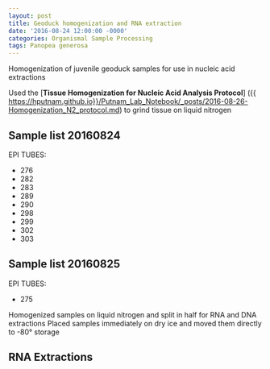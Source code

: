 ```yaml
---
layout: post
title: Geoduck homogenization and RNA extraction
date: '2016-08-24 12:00:00 -0000'
categories: Organismal Sample Processing
tags: Panopea generosa
---
```


Homogenization of juvenile geoduck samples for use in nucleic acid extractions


Used the [**Tissue Homogenization for Nucleic Acid Analysis Protocol**] ({{ https://hputnam.github.io}}/Putnam_Lab_Notebook/_posts/2016-08-26-Homogenization_N2_protocol.md) to grind tissue on liquid nitrogen

## Sample list 20160824
EPI TUBES: 
  * 276 
  * 282
  * 283
  * 289
  * 290
  * 298
  * 299
  * 302
  * 303
   
## Sample list 20160825
EPI TUBES: 
  * 275 

Homogenized samples on liquid nitrogen and split in half for RNA and DNA extractions
Placed samples immediately on dry ice and moved them directly to -80° storage 

## RNA Extractions
  
  
